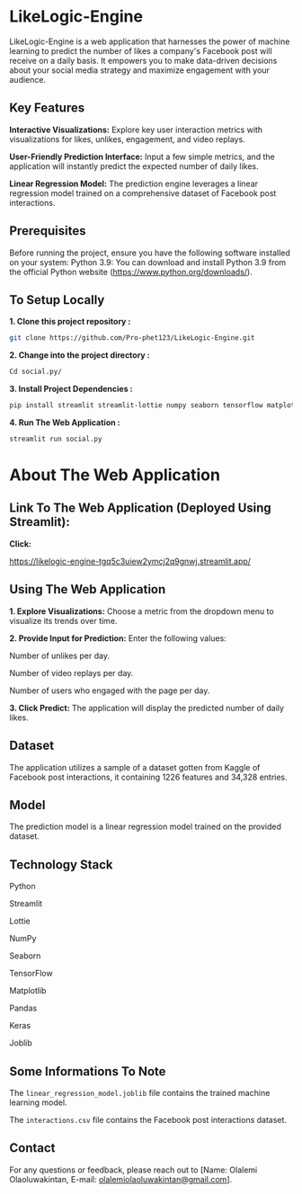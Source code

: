 ﻿# LikeLogic-Engine

LikeLogic-Engine is a web application that harnesses the power of machine learning to predict the number of likes a company's Facebook post will receive on a daily basis. It empowers you to make data-driven decisions about your social media strategy and maximize engagement with your audience.


## Key Features 

**Interactive Visualizations:** Explore key user interaction metrics with visualizations for likes, unlikes, engagement, and video replays.

**User-Friendly Prediction Interface:** Input a few simple metrics, and the application will instantly predict the expected number of daily likes.

**Linear Regression Model:** The prediction engine leverages a linear regression model trained on a comprehensive dataset of Facebook post interactions.


## Prerequisites
Before running the project, ensure you have the following software installed on your system:
Python 3.9: You can download and install Python 3.9 from the official Python
website (https://www.python.org/downloads/).


## To Setup Locally


**1. Clone this project repository :**


```bash
git clone https://github.com/Pro-phet123/LikeLogic-Engine.git
```

**2. Change into the project directory :**

```bash
Cd social.py/ 
```

**3. Install Project Dependencies :**

```bash
pip install streamlit streamlit-lottie numpy seaborn tensorflow matplotlib pandas keras joblib
```

**4. Run The Web Application :**

```bash
streamlit run social.py 
```


# About The Web Application

## Link To The Web Application (Deployed Using Streamlit):

**Click:**


https://likelogic-engine-tgq5c3uiew2ymcj2q9gnwj.streamlit.app/


## Using The Web Application 

**1. Explore Visualizations:** Choose a metric from the dropdown menu to visualize its trends over time.

**2. Provide Input for Prediction:** Enter the following values:

Number of unlikes per day.

Number of video replays per day.

Number of users who engaged with the page per day.

**3. Click Predict:** The application will display the predicted number of daily likes.


## Dataset

The application utilizes a sample of a dataset gotten from Kaggle of Facebook post interactions, it containing 1226 features and 34,328 entries.

## Model

The prediction model is a linear regression model trained on the provided dataset.

## Technology Stack

Python

Streamlit

Lottie

NumPy

Seaborn

TensorFlow

Matplotlib

Pandas

Keras

Joblib


## Some Informations To Note

The ```linear_regression_model.joblib``` file contains the trained machine learning model.

The ```interactions.csv``` file contains the Facebook post interactions dataset.

## Contact

For any questions or feedback, please reach out to [Name: Olalemi Olaoluwakintan, E-mail: olalemiolaoluwakintan@gmail.com].

